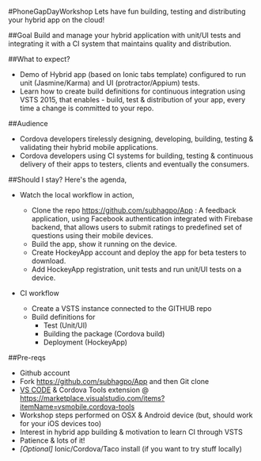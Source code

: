 #PhoneGapDayWorkshop
Lets have fun building, testing and distributing your hybrid app on the cloud!

##Goal
Build and manage your hybrid application with unit/UI tests and integrating it with a CI system that maintains quality and distribution.

##What to expect?
- Demo of Hybrid app (based on Ionic tabs template) configured to run unit (Jasmine/Karma) and UI (protractor/Appium) tests.
- Learn how to create build definitions for continuous integration using VSTS 2015, that enables - build, test & distribution of your app, every time a change is committed to your repo.

##Audience
- Cordova developers tirelessly designing, developing, building, testing & validating their hybrid mobile applications.
- Cordova developers using CI systems for building, testing & continuous delivery of their apps to testers, clients and eventually the consumers.

##Should I stay? 
Here's the agenda, 

- Watch the local workflow in action, 
    - Clone the repo https://github.com/subhagpo/App : A feedback application, using Facebook authentication integrated with Firebase backend, that allows users to submit ratings to predefined set of questions using their mobile devices. 
    - Build the app, show it running on the device.
    - Create HockeyApp account and deploy the app for beta testers to download.
    - Add HockeyApp registration, unit tests and run unit/UI tests on a device.

- CI workflow 
    - Create a VSTS instance connected to the GITHUB repo
    - Build definitions for
        - Test (Unit/UI)
        - Building the package (Cordova build)
        - Deployment (HockeyApp)

##Pre-reqs
- Github account
- Fork https://github.com/subhagpo/App and then Git clone 
- [VS CODE](https://code.visualstudio.com/) & Cordova Tools extension @ https://marketplace.visualstudio.com/items?itemName=vsmobile.cordova-tools 
- Workshop steps performed on OSX & Android device (but, should work for your iOS devices too)
- Interest in hybrid app building & motivation to learn CI through VSTS
- Patience & lots of it!
- *[Optional]* Ionic/Cordova/Taco install (if you want to try stuff locally)